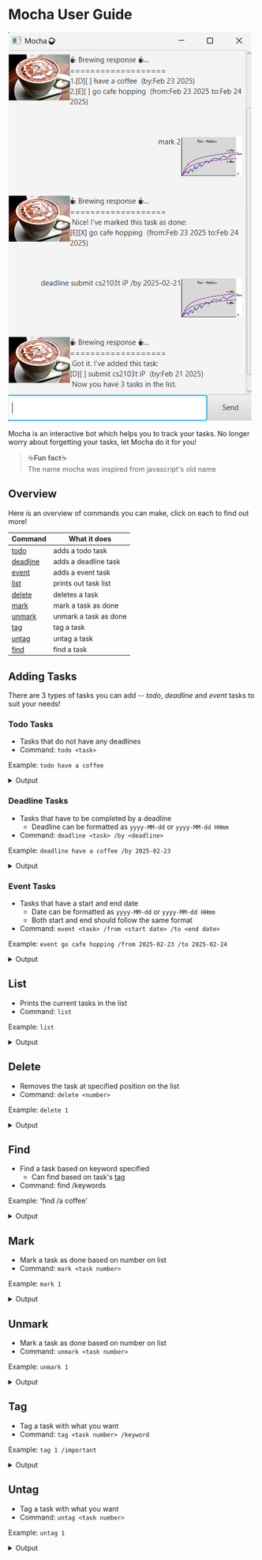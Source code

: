 # Mocha User Guide

![Ui.png](Ui.png)

Mocha is an interactive bot which helps you to track your tasks. No longer worry about forgetting your tasks, let Mocha
do it for you!

> ☕**Fun fact**☕   
> The name mocha was inspired from javascript's old name

## Overview

Here is an overview of commands you can make, click on each to find out more!

| Command              | What it does          |
|----------------------|-----------------------|
| [todo](#Todo-Tasks)  | adds a todo task      |
| [deadline](#Deadline-Tasks) | adds a deadline task  |
| [event](#Event-Tasks) | adds a event task     |
| [list](#List)        | prints out task list  |
| [delete](#Delete)    | deletes a task        |
| [mark](#Mark)        | mark a task as done   |
| [unmark](#Unmark)    | unmark a task as done |
| [tag](#Tag)          | tag a task            |
| [untag](#Untag)      | untag a task          |
| [find](#Find)        | find a task           |

## Adding Tasks

There are 3 types of tasks you can add -- _todo_, _deadline_ and _event_ tasks to suit your needs!

### Todo Tasks

- Tasks that do not have any deadlines
- Command: `todo <task>`

Example: `todo have a coffee`
<details>
<summary> Output</summary>

```
☕ Brewing response ☕...  
=========================  
Got it, I've added this task:  
[T][] have a coffee  
Now you have 1 tasks in the list.
```

</details>


### Deadline Tasks

- Tasks that have to be completed by a deadline
  - Deadline can be formatted as `yyyy-MM-dd` or `yyyy-MM-dd HHmm`
- Command: `deadline <task> /by <deadline>`

Example: `deadline have a coffee /by 2025-02-23`

<details>
<summary> Output</summary>

```
☕ Brewing response ☕...
=========================
Got it, I've added this task: 

[D][] have a coffee (by:Feb 23 2025)  
Now you have 2 tasks in the list.
```

</details>

### Event Tasks

- Tasks that have a start and end date
  - Date can be formatted as `yyyy-MM-dd` or `yyyy-MM-dd HHmm`
  - Both start and end should follow the same format
- Command: `event <task> /from <start date> /to <end date>`

Example: `event go cafe hopping /from 2025-02-23 /to 2025-02-24`

<details>
<summary> Output</summary>

```
☕ Brewing response ☕...
=========================
Got it, I've added this task:
[E][] have a coffee (from:Feb 23 2025 to: Feb 24 2025)
Now you have 3 tasks in the list.
```

</details>

## List

- Prints the current tasks in the list
- Command: `list`

Example: `list`

<details>
<summary> Output</summary>

```
☕ Brewing response ☕...
=========================
1.[T][] have a coffee
2.[D][] have a coffee (by:Feb 23 2025)
3.[E][] have a coffee (from:Feb 23 2025 to: Feb 24 2025)
```

</details>

## Delete

- Removes the task at specified position on the list
- Command: `delete <number>`

Example: `delete 1`

<details>
<summary>Output</summary>

```
☕ Brewing response ☕...
=========================
Alright, I have removed this task:
[T][] have a coffee
```
</details>

## Find

- Find a task based on keyword specified
  - Can find based on task's [tag](##Tag)
- Command: find /keywords

Example: 'find /a coffee'

<details>
<summary>Output</summary>

```
☕ Brewing response ☕...
=========================
Here are the matching tasks in your list:
[D][] have a coffee (by:Feb 23 2025)
```
</details>

## Mark

- Mark a task as done based on number on list
- Command: `mark <task number>`

Example: `mark 1`


<details>
<summary>Output</summary>

```
☕ Brewing response ☕...
=========================
Nice! I've marked this task as done:
[D][X] have a coffee (by:Feb 23 2025)
```
</details>

## Unmark

- Mark a task as done based on number on list
- Command: `unmark <task number>`

Example: `unmark 1`


<details>
<summary>Output</summary>

```
☕ Brewing response ☕...
=========================
OK, I've marked this task as not done yet:
[D][] have a coffee (by:Feb 23 2025)
```
</details>

## Tag

- Tag a task with what you want
- Command: `tag <task number> /keyword`

Example: `tag 1 /important`

<details>
<summary>Output</summary>

```
☕ Brewing response ☕...
=========================
Tagged [D][] have a coffee # important (by:Feb 23 2025)
```
</details>

## Untag

- Tag a task with what you want
- Command: `untag <task number>`

Example: `untag 1`

<details>
<summary>Output</summary>

```
☕ Brewing response ☕...
=========================
Untagged [D][] have a coffee (by:Feb 23 2025)
```
</details>

